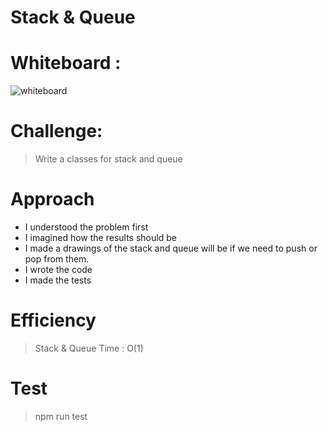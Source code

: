 



# Stack & Queue


# Whiteboard :

![whiteboard](https://i.ibb.co/JC7bNRD/code10.png)



# Challenge:
>  Write a classes for stack and queue

# Approach
* I understood the problem first
* I imagined how the results should be
* I made a drawings of the stack and queue will be if we need to push or pop from them. 
* I wrote the code
* I made the tests

# Efficiency

> Stack & Queue
> Time : O(1)

# Test

> npm run test


